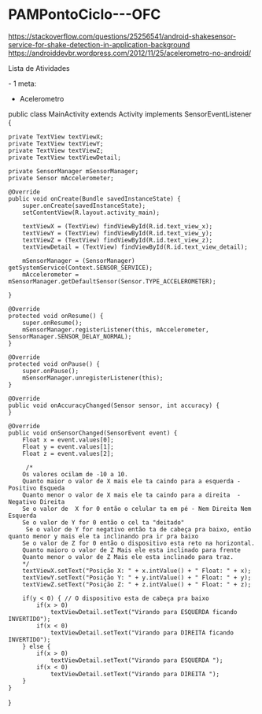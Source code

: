 # PAMPontoCiclo---OFC


https://stackoverflow.com/questions/25256541/android-shakesensor-service-for-shake-detection-in-application-background
https://androiddevbr.wordpress.com/2012/11/25/acelerometro-no-android/


<p> Lista de Atividades </p>
- 1 meta:

- Acelerometro


public class MainActivity extends Activity implements SensorEventListener {
     
    private TextView textViewX;
    private TextView textViewY;
    private TextView textViewZ;
    private TextView textViewDetail;
     
    private SensorManager mSensorManager;
    private Sensor mAccelerometer;
 
    @Override
    public void onCreate(Bundle savedInstanceState) {
        super.onCreate(savedInstanceState);
        setContentView(R.layout.activity_main);
         
        textViewX = (TextView) findViewById(R.id.text_view_x);
        textViewY = (TextView) findViewById(R.id.text_view_y);
        textViewZ = (TextView) findViewById(R.id.text_view_z);
        textViewDetail = (TextView) findViewById(R.id.text_view_detail);
         
        mSensorManager = (SensorManager) getSystemService(Context.SENSOR_SERVICE);
        mAccelerometer = mSensorManager.getDefaultSensor(Sensor.TYPE_ACCELEROMETER);
         
    }
       
    @Override
    protected void onResume() {
        super.onResume();
        mSensorManager.registerListener(this, mAccelerometer, SensorManager.SENSOR_DELAY_NORMAL);
    }
     
    @Override
    protected void onPause() {
        super.onPause();
        mSensorManager.unregisterListener(this);
    }
     
    @Override
    public void onAccuracyChanged(Sensor sensor, int accuracy) {
    }
 
    @Override
    public void onSensorChanged(SensorEvent event) {
        Float x = event.values[0];
        Float y = event.values[1];
        Float z = event.values[2];
         
         /*
        Os valores ocilam de -10 a 10.
        Quanto maior o valor de X mais ele ta caindo para a esquerda - Positivo Esqueda 
        Quanto menor o valor de X mais ele ta caindo para a direita  - Negativo Direita
        Se o valor de  X for 0 então o celular ta em pé - Nem Direita Nem Esquerda
        Se o valor de Y for 0 então o cel ta "deitado"
         Se o valor de Y for negativo então ta de cabeça pra baixo, então quanto menor y mais ele ta inclinando pra ir pra baixo
        Se o valor de Z for 0 então o dispositivo esta reto na horizontal.
        Quanto maioro o valor de Z Mais ele esta inclinado para frente
        Quanto menor o valor de Z Mais ele esta inclinado para traz.
        */
        textViewX.setText("Posição X: " + x.intValue() + " Float: " + x);
        textViewY.setText("Posição Y: " + y.intValue() + " Float: " + y);
        textViewZ.setText("Posição Z: " + z.intValue() + " Float: " + z);
         
        if(y < 0) { // O dispositivo esta de cabeça pra baixo
            if(x > 0)  
                textViewDetail.setText("Virando para ESQUERDA ficando INVERTIDO");
            if(x < 0)  
                textViewDetail.setText("Virando para DIREITA ficando INVERTIDO");   
        } else {
            if(x > 0)  
                textViewDetail.setText("Virando para ESQUERDA ");
            if(x < 0)  
                textViewDetail.setText("Virando para DIREITA ");
        }   
    }
}
